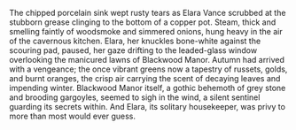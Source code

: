 The chipped porcelain sink wept rusty tears as Elara Vance scrubbed at the stubborn grease clinging to the bottom of a copper pot.  Steam, thick and smelling faintly of woodsmoke and simmered onions, hung heavy in the air of the cavernous kitchen.  Elara, her knuckles bone-white against the scouring pad, paused, her gaze drifting to the leaded-glass window overlooking the manicured lawns of Blackwood Manor.  Autumn had arrived with a vengeance; the once vibrant greens now a tapestry of russets, golds, and burnt oranges, the crisp air carrying the scent of decaying leaves and impending winter.  Blackwood Manor itself, a gothic behemoth of grey stone and brooding gargoyles, seemed to sigh in the wind, a silent sentinel guarding its secrets within.  And Elara, its solitary housekeeper, was privy to more than most would ever guess.
